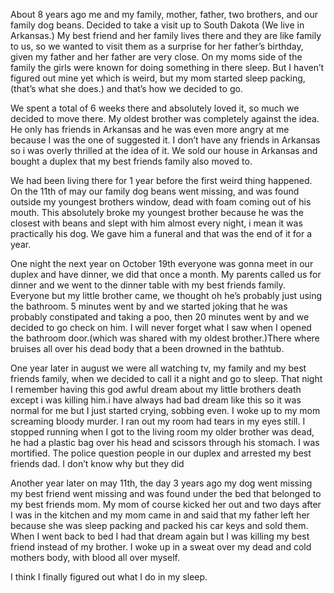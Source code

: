 About 8 years ago me and my family, mother, father, two brothers, and our family dog beans. Decided to take a visit up to South Dakota (We live in Arkansas.) My best friend and her family lives there and they are like family to us, so we wanted to visit them as a surprise for her father’s birthday, given my father and her father are very close. On my moms side of the family the girls were known for doing something in there sleep. But I haven’t figured out mine yet which is weird, but my mom started sleep packing,(that’s what she does.) and that’s how we decided to go.


We spent a total of 6 weeks there and absolutely loved it, so much we decided to move there. My oldest brother was completely against the idea. He only has friends in Arkansas and he was even more angry at me because I was the one of suggested it. I don’t have any friends in Arkansas so i was overly thrilled at the idea of it. We sold our house in Arkansas and bought a duplex that my best friends family also moved to.


We had been living there for 1 year before the first weird thing happened. On the 11th of may our family dog beans went missing, and was found outside my youngest brothers window, dead with foam coming out of his mouth. This absolutely broke my youngest brother because he was the closest with beans and slept with him almost every night, i mean it was practically his dog. We gave him a funeral and that was the end of it for a year.


One night the next year on October 19th everyone was gonna meet in our duplex and have dinner, we did that once a month. My parents called us for dinner and we went to the dinner table with my best friends family. Everyone but my little brother came, we thought oh he’s probably just using the bathroom. 5 minutes went by and we started joking that he was probably constipated and taking a poo, then 20 minutes went by and we decided to go check on him. I will never forget what I saw when I opened the bathroom door.(which was shared with my oldest brother.)There where bruises all over his dead body that a been drowned in the bathtub. 


One year later in august we were all watching tv, my family and my best friends family, when we decided to call it a night and go to sleep. That night I remember having this god awful dream about my little brothers death except i was killing him.i have always had bad dream like this so it was normal for me but I just started crying, sobbing even. I woke up to my mom screaming bloody murder. I ran out my room had tears in my eyes still. I stopped running when I got to the living room my older brother was dead, he had a plastic bag over his head and scissors through his stomach. I was mortified. The police question people in our duplex and arrested my best friends dad. I don’t know why but they did


Another year later on may 11th, the day 3 years ago my dog went missing my best friend went missing and was found under the bed that belonged to my best friends mom. My mom of course kicked her out and two days after I was in the kitchen and my mom came in and said that my father left her because she was sleep packing and packed his car keys and sold them. When I went back to bed  I had that dream again but I was killing my best friend instead of my brother. I woke up in a sweat over my dead and cold mothers body, with blood all over myself. 


I think I finally figured out what I do in my sleep.